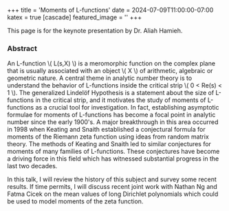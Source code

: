 +++
title = 'Moments of L-functions'
date = 2024-07-09T11:00:00-07:00
katex = true
[cascade]
  featured_image = ''
+++

This page is for the keynote presentation by Dr. Aliah Hamieh.

### Abstract

An L-function \\( L(s,X) \\) is a meromorphic function on the complex plane
that is usually associated with an object \\( X \\) of arithmetic, algebraic or
geometric nature. A central theme in analytic number theory is to understand
the behavior of L-functions inside the critical strip \\( 0 < Re(s) < 1 \\). The
generalized Lindelöf Hypothesis is a statement about the size of L-functions in
the critical strip, and it motivates the study of moments of L-functions as a
crucial tool for investigation. In fact, establishing asymptotic formulae for
moments of L-functions has become a focal point in analytic number since the
early 1900's. A major breakthrough in this area occurred in 1998 when Keating
and Snaith established a conjectural formula for moments of the Riemann zeta
function using ideas from random matrix theory. The methods of Keating and
Snaith led to similar conjectures for moments of many families of L-functions.
These conjectures have become a driving force in this field which has witnessed
substantial progress in the last two decades.

In this talk, I will review the history of this subject and survey some recent
results. If time permits, I will discuss recent joint work with Nathan Ng and
Fatma Cicek on the mean values of long Dirichlet polynomials which could be
used to model moments of the zeta function.
